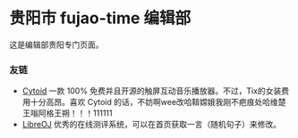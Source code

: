 # 贵阳市 fujao-time 编辑部
这是编辑部贵阳专门页面。

### 友链
- [Cytoid](https://github.com/Cytoid/Cytoid)
一款 100% 免费并且开源的触屏互动音乐播放器。不过，Tix的女装费用十分高昂。喜欢 Cytoid 的话，不妨啊wee改哈鞥嫦娥我刚不疤痕处哈维楚王嗡阿格王朔！！！111111
- [LibreOJ](https://loj.ac/)
优秀的在线测评系统，可以在首页获取一言（随机句子）来修改。